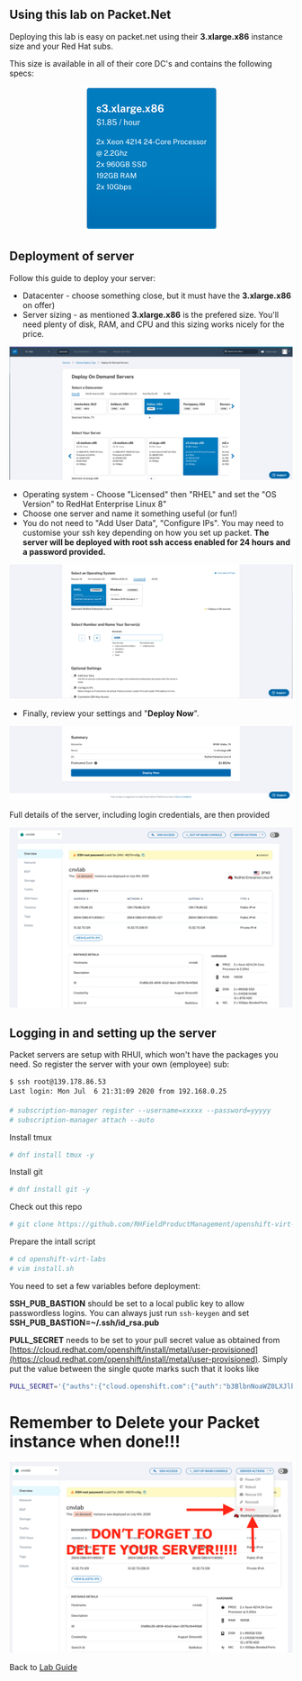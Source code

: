 ## Using this lab on Packet.Net

Deploying this lab is easy on packet.net using their **3.xlarge.x86** instance size and your Red Hat subs. 

This size is available in all of their core DC's and contains the following specs:
<center>
    <img src="images/packet-instance-size.png"/>
</center>

## Deployment of server

Follow this guide to deploy your server:

* Datacenter - choose something close, but it must have the **3.xlarge.x86** on offer)
* Server sizing - as mentioned **3.xlarge.x86** is the prefered size. You'll need plenty of disk, RAM, and CPU and this sizing works nicely for the price.

<center>
    <img src="images/packet-deploy-1.png"/>
</center>

* Operating system - Choose "Licensed" then "RHEL" and set the "OS Version" to RedHat Enterprise Linux 8"
* Choose one server and name it something useful (or fun!)
* You do not need to "Add User Data", "Configure IPs". You may need to customise your ssh key depending on how you set up packet. **The server will be deployed with root ssh access enabled for 24 hours and a password provided.**

<center>
    <img src="images/packet-deploy-2.png"/>
</center>

* Finally, review your settings and "**Deploy Now**".

<center>
    <img src="images/packet-deploy-3.png"/>
</center>

Full details of the server, including login credentials, are then provided

<center>
    <img src="images/packet-deploy-4.png"/>
</center>

## Logging in and setting up the server

Packet servers are setup with RHUI, which won't have the packages you need. So register the server with your own (employee) sub:

~~~bash
$ ssh root@139.178.86.53
Last login: Mon Jul  6 21:31:09 2020 from 192.168.0.25

# subscription-manager register --username=xxxxx --password=yyyyy
# subscription-manager attach --auto
~~~

Install tmux

~~~bash
# dnf install tmux -y
~~~

Install git

~~~bash
# dnf install git -y
~~~

Check out this repo

~~~bash
# git clone https://github.com/RHFieldProductManagement/openshift-virt-labs.git
~~~

Prepare the intall script

~~~bash
# cd openshift-virt-labs
# vim install.sh
~~~

You need to set a few variables before deployment:

**SSH\_PUB\_BASTION** should be set to a local public key to allow passwordless logins. You can always just run `ssh-keygen` and set **SSH\_PUB\_BASTION=~/.ssh/id_rsa.pub**

**PULL_SECRET** needs to be set to your pull secret value as obtained from [https://cloud.redhat.com/openshift/install/metal/user-provisioned](https://cloud.redhat.com/openshift/install/metal/user-provisioned). Simply put the value between the single quote marks such that it looks like

~~~bash
PULL_SECRET='{"auths":{"cloud.openshift.com":{"auth":"b3BlbnNoaWZ0LXJlbGVhc2UtZGV2 ... XbFdWdw==","email":"user@redhat.com"}}}'
~~~

# Remember to Delete your Packet instance when done!!!

<center>
    <img src="images/packet-delete.png"/>
</center>


Back to [Lab Guide](https://github.com/RHFieldProductManagement/openshift-virt-labs)



